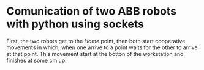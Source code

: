 # Comunication of two ABB robots with python using sockets

First, the two robots get to the _Home_ point, then both start cooperative movements in which, when one arrive to a point waits for the other to arrive at that point. This movement start at the botton of the workstation and finishes at some cm up. 
